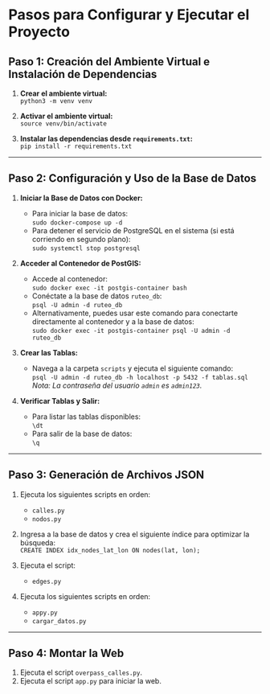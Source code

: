 # Pasos para Configurar y Ejecutar el Proyecto

## Paso 1: Creación del Ambiente Virtual e Instalación de Dependencias
1. **Crear el ambiente virtual:**  
   `python3 -m venv venv`

2. **Activar el ambiente virtual:**  
   `source venv/bin/activate`

3. **Instalar las dependencias desde `requirements.txt`:**  
   `pip install -r requirements.txt`

---

## Paso 2: Configuración y Uso de la Base de Datos
1. **Iniciar la Base de Datos con Docker:**  
   - Para iniciar la base de datos:  
     `sudo docker-compose up -d`
   - Para detener el servicio de PostgreSQL en el sistema (si está corriendo en segundo plano):  
     `sudo systemctl stop postgresql`

2. **Acceder al Contenedor de PostGIS:**  
   - Accede al contenedor:  
     `sudo docker exec -it postgis-container bash`
   - Conéctate a la base de datos `ruteo_db`:  
     `psql -U admin -d ruteo_db`
   - Alternativamente, puedes usar este comando para conectarte directamente al contenedor y a la base de datos:  
     `sudo docker exec -it postgis-container psql -U admin -d ruteo_db`

3. **Crear las Tablas:**  
   - Navega a la carpeta `scripts` y ejecuta el siguiente comando:  
     `psql -U admin -d ruteo_db -h localhost -p 5432 -f tablas.sql`  
     *Nota: La contraseña del usuario `admin` es `admin123`.*

4. **Verificar Tablas y Salir:**  
   - Para listar las tablas disponibles:  
     `\dt`
   - Para salir de la base de datos:  
     `\q`

---

## Paso 3: Generación de Archivos JSON
1. Ejecuta los siguientes scripts en orden:  
   - `calles.py`  
   - `nodos.py`

2. Ingresa a la base de datos y crea el siguiente índice para optimizar la búsqueda:  
   `CREATE INDEX idx_nodes_lat_lon ON nodes(lat, lon);`

3. Ejecuta el script:  
   - `edges.py`
4. Ejecuta los siguientes scripts en orden:  
   - `appy.py`  
   - `cargar_datos.py`
---

## Paso 4: Montar la Web
1. Ejecuta el script `overpass_calles.py`.
2. Ejecuta el script `app.py` para iniciar la web.
